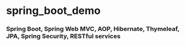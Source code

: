 # spring_boot_demo

### Spring Boot, Spring Web MVC, AOP, Hibernate, Thymeleaf, JPA, Spring Security, RESTful services
